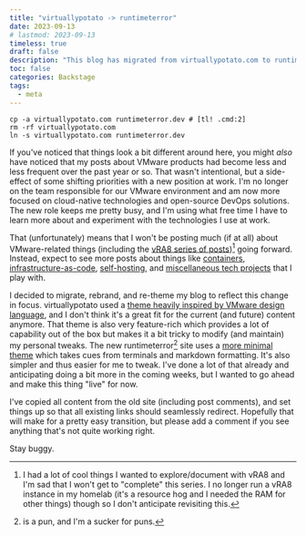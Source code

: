 ```yaml
---
title: "virtuallypotato -> runtimeterror"
date: 2023-09-13
# lastmod: 2023-09-13
timeless: true
draft: false
description: "This blog has migrated from virtuallypotato.com to runtimeterror.dev."
toc: false
categories: Backstage
tags:
  - meta
---
```


```shell
cp -a virtuallypotato.com runtimeterror.dev # [tl! .cmd:2]
rm -rf virtuallypotato.com
ln -s virtuallypotato.com runtimeterror.dev
```

If you've noticed that things look a bit different around here, you might *also* have noticed that my posts about VMware products had become less and less frequent over the past year or so. That wasn't intentional, but a side-effect of some shifting priorities with a new position at work. I'm no longer on the team responsible for our VMware environment and am now more focused on cloud-native technologies and open-source DevOps solutions. The new role keeps me pretty busy, and I'm using what free time I have to learn more about and experiment with the technologies I use at work.

That (unfortunately) means that I won't be posting much (if at all) about VMware-related things (including the [vRA8 series of posts](/categories/vmware/))[^vra8] going forward. Instead, expect to see more posts about things like [containers](/tags/containers/), [infrastructure-as-code](/tags/iac/), [self-hosting](/tags/selfhosting/), and [miscellaneous tech projects](/categories/self-hosting/) that I play with.

I decided to migrate, rebrand, and re-theme my blog to reflect this change in focus. virtuallypotato used a [theme heavily inspired by VMware design language](https://github.com/chipzoller/hugo-clarity), and I don't think it's a great fit for the current (and future) content anymore. That theme is also very feature-rich which provides a lot of capability out of the box but makes it a bit tricky to modify (and maintain) my personal tweaks. The new runtimeterror[^pun] site uses a [more minimal theme](https://github.com/joeroe/risotto) which takes cues from terminals and markdown formatting. It's also simpler and thus easier for me to tweak. I've done a lot of that already and anticipating doing a bit more in the coming weeks, but I wanted to go ahead and make this thing "live" for now.

I've copied all content from the old site (including post comments), and set things up so that all existing links should seamlessly redirect. Hopefully that will make for a pretty easy transition, but please add a comment if you see anything that's not quite working right.

Stay buggy.


[^vra8]: I had a lot of cool things I wanted to explore/document with vRA8 and I'm sad that I won't get to "complete" this series. I no longer run a vRA8 instance in my homelab (it's a resource hog and I needed the RAM for other things) though so I don't anticipate revisiting this.

[^pun]: is a pun, and I'm a sucker for puns.